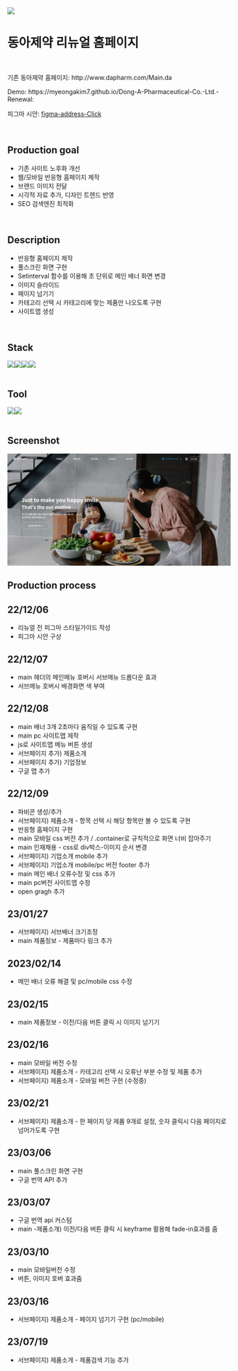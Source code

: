 <img src="https://capsule-render.vercel.app/api?type=slice&color=029EC3&fontColor=5B5A5E&height=150&section=header&text=Dong%20A&fontSize=60" /> 
 
 <h1>동아제약 리뉴얼 홈페이지</h1>
  <br />
  <p>기존 동아제약 홈페이지: http://www.dapharm.com/Main.da</p>
  <p>Demo: https://myeongakim7.github.io/Dong-A-Pharmaceutical-Co.-Ltd.-Renewal:</p>
  <p>피그마 시안: <a href="https://www.figma.com/file/fbgRvPUbv7aLLrgMi9ujpi/%EB%8F%99%EC%95%84%EC%A0%9C%EC%95%BD-%EC%8B%9C%EC%95%88?node-id=0%3A1&t=Lw8WlG13yCJTkXBx-1" alt="figma">figma-address-Click</a>
  </p>
  <br>
  <h2>Production goal</h2>
  <ul>
    <li>기존 사이트 노후화 개선</li>
    <li>웹/모바일 반응형 홈페이지 제작</li>
    <li>브랜드 이미지 전달</li>
    <li>시각적 자료 추가, 디자인 트렌드 반영</li>
    <li>SEO 검색엔진 최적화 </li>
  </ul>
<br>
  <h2>Description</h2>
  <ul>
    <li>반응형 홈페이지 제작</li>
    <li>풀스크린 화면 구현</li>
    <li>Setinterval 함수를 이용해 초 단위로 메인 배너 화면 변경 </li>
    <li>이미지 슬라이드</li>
    <li>페이지 넘기기</li>
    <li>카테고리 선택 시 카테고리에 맞는 제품만 나오도록 구현</li>
    <li>사이트맵 생성</li>
  </ul>
  <br>
<h2>Stack</h2>
<div style="display:flex">
<img src="https://img.shields.io/badge/html-E34F26?style=for-the-badge&logo=html5&logoColor=white">
<img src="https://img.shields.io/badge/css-1572B6?style=for-the-badge&logo=css3&logoColor=white">
<img src="https://img.shields.io/badge/javascript-F7DF1E?style=for-the-badge&logo=javascript&logoColor=black">
<img src="https://img.shields.io/badge/jquery-0769AD?style=for-the-badge&logo=jquery&logoColor=white">
</div>
<br>
<h2>Tool</h2>
<div style="display:flex">
<img src="https://img.shields.io/badge/figma-F24E1E?style=for-the-badge&logo=figma&logoColor=white">
<img src="https://img.shields.io/badge/github-181717?style=for-the-badge&logo=github&logoColor=white">
</div>
<br>
   <h2>Screenshot</h2>
    <p><img src="/main/images/capture.jpg" alt="dong-a-screenshot"></p>
  <h2>
    Production process</h2>
  <h2>22/12/06</h2>
  <ul>
    <li>리뉴얼 전 피그마 스타일가이드 작성</li>
    <li>피그마 시안 구상</li>
  </ul>
  <h2>22/12/07</h2>
  <ul>
    <li>main 헤더의 메인메뉴 호버시 서브메뉴 드롭다운 효과</li>
    <li>서브메뉴 호버시 배경화면 색 부여</li>
  </ul>
  <h2>22/12/08</h2>
  <ul>
    <li>main 배너 3개 2초마다 움직일 수 있도록 구현</li>
    <li>main pc 사이트맵 제작</li>
    <li>js로 사이트맵 메뉴 버튼 생성</li>
    <li>서브페이지 추가) 제품소개</li>
    <li>서브페이지 추가) 기업정보</li>
    <li>구글 맵 추가</li>
</ul>
    <h2>22/12/09</h2>
    <ul>
      <li>파비콘 생성/추가</li>
      <li>서브페이지) 제품소개 - 항목 선택 시 해당 항목만 볼 수 있도록 구현</li>
      <li>반응형 홈페이지 구현</li>
      <li>main 모바일 css 버전 추가 / .container로 규칙적으로 화면 너비 잡아주기 </li>
      <li>main 인재채용 - css로 div박스-이미지 순서 변경</li>
      <li>서브페이지) 기업소개 mobile 추가</li>
      <li>서브페이지) 기업소개 mobile/pc 버전 footer 추가 </li>
      <li>main 메인 배너 오류수정 및 css 추가</li>
      <li>main pc버전 사이트맵 수정</li>
      <li>open gragh 추가</li>
    </ul>
    <h2>23/01/27</h2>
    <ul>
      <li>서브페이지) 서브배너 크기조정</li>
      <li>main 제품정보 - 제품마다 링크 추가</li>
      </ul>
    <h2>2023/02/14</h2>
    <ul>
      <li>메인 배너 오류 해결 및 pc/mobile css 수정</li>
    </ul>
      <h2>23/02/15</h2>
     <ul>
    <li>main 제품정보 - 이전/다음 버튼 클릭 시 이미지 넘기기</li>
    </ul>
    <h2>23/02/16</h2>
    <ul>
    <li>main 모바일 버전 수정</li>
    <li>서브페이지) 제품소개 - 카테고리 선택 시 오류난 부분 수정 및 제품 추가</li>
    <li>서브페이지) 제품소개 - 모바일 버전 구현 (수정중)</li>
   </ul>
  <h2>23/02/21</h2>
  <ul>
    <li>서브페이지) 제품소개 - 한 페이지 당 제품 9개로 설정, 숫자 클릭시 다음 페이지로 넘어가도록 구현</li>
  </ul>
    <h2>23/03/06</h2>
  <ul>
    <li>main 풀스크린 화면 구현</li>
    <li>구글 번역 API 추가</li>
  </ul>
      <h2>23/03/07</h2>
  <ul>
    <li>구글 번역 api 커스텀</li>
    <li>main -제품소개) 이전/다음 버튼 클릭 시 keyframe 활용해 fade-in효과를 줌</li>
  </ul><h2>23/03/10</h2>
  <ul>
    <li>main 모바일버전 수정</li>
    <li>버튼, 이미지 호버 효과줌 </li>
  </ul>
  <h2>23/03/16</h2>
  <ul>
    <li>서브페이지) 제품소개 - 페이지 넘기기 구현 (pc/mobile) </li>
  </ul>
    <h2>23/07/19</h2>
  <ul>
    <li>서브페이지) 제품소개 - 제품검색 기능 추가 </li>
  </ul>
